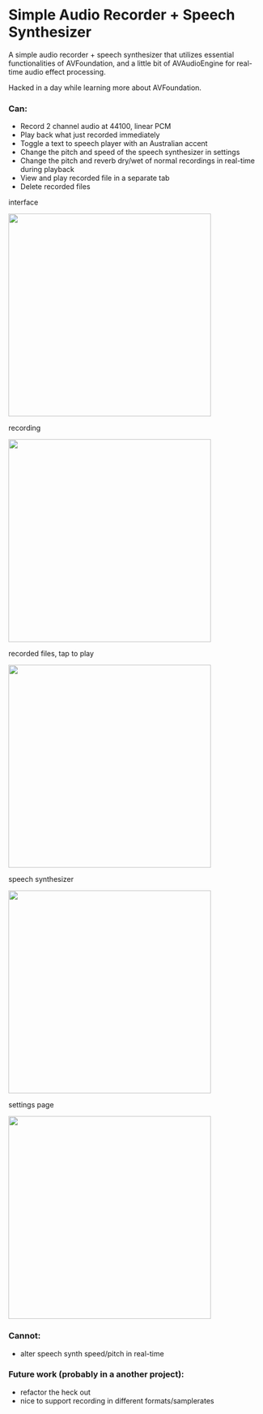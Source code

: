 # Simple Audio Recorder + Speech Synthesizer

A simple audio recorder + speech synthesizer that utilizes essential functionalities of AVFoundation, and a little bit of AVAudioEngine for real-time audio effect processing.

Hacked in a day while learning more about AVFoundation. 

### Can: 

- Record 2 channel audio at 44100, linear PCM 
- Play back what just recorded immediately
- Toggle a text to speech player with an Australian accent
- Change the pitch and speed of the speech synthesizer in settings
- Change the pitch and reverb dry/wet of normal recordings in real-time during playback
- View and play recorded file in a separate tab
- Delete recorded files

interface

<img src="images/1.png" width="400"/>

recording

<img src="images/3.png" width="400"/>

recorded files, tap to play

<img src="images/5.png" width="400"/>

speech synthesizer

<img src="images/4.png" width="400"/>

settings page

<img src="images/6.png" width="400"/>

### Cannot:

- alter speech synth speed/pitch in real-time


### Future work (probably in a another project): 

- refactor the heck out
- nice to support recording in different formats/samplerates
